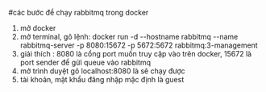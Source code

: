 #các bước để chạy rabbitmq trong docker

1. mở docker
2. mở terminal, gõ lệnh: docker run -d --hostname rabbitmq --name rabbitmq-server -p 8080:15672 -p 5672:5672 rabbitmq:3-management
3. giải thích : 8080 là cổng port muốn truy cập vào trên docker, 15672 là port sender để gửi queue vào rabbitmq
4. mở trình duyệt gõ localhost:8080 là sẽ chạy được
5. tài khoản, mật khẩu đăng nhập mặc định là guest
